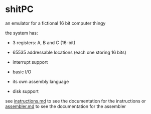 # shitPC

an emulator for a fictional 16 bit computer thingy

the system has:

- 3 registers: A, B and C (16-bit)

- 65535 addressable locations (each one storing 16 bits)

- interrupt support

- basic I/O

- its own assembly language

- disk support

see [instructions.md](instructions.md) to see the documentation for the instructions or [assembler.md](assembler.md) to see the documentation for the assembler